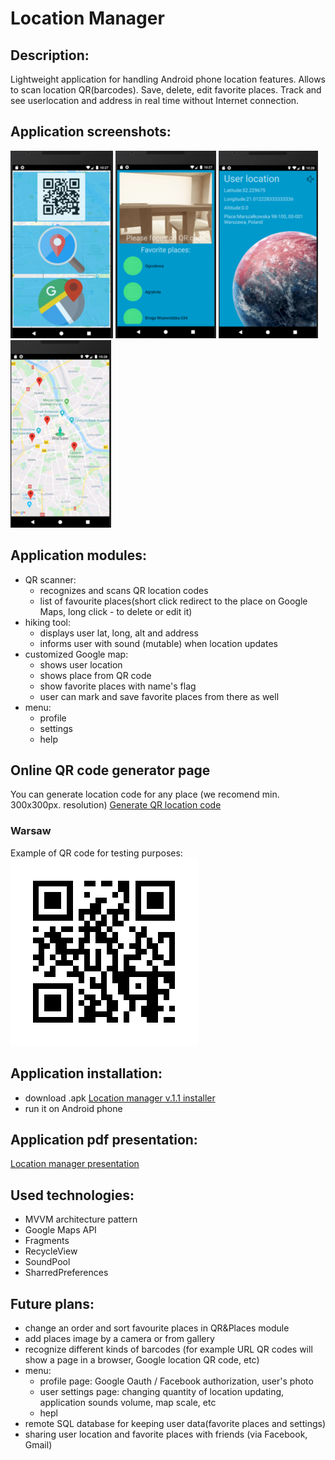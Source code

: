 # Location Manager

## Description:
  Lightweight application for handling Android phone location features. Allows to scan location QR(barcodes). Save, delete, edit favorite places. Track and see userlocation and address in real time without Internet connection. 
  
## Application screenshots:
![Game process](https://github.com/Harnet69/Location/blob/master/app/GitHubMediaFile/main_screen_v.png)
![Game process](https://github.com/Harnet69/Location/blob/master/app/GitHubMediaFile/QR_scan_fav_pl.png)
![Game process](https://github.com/Harnet69/Location/blob/master/app/GitHubMediaFile/hike.png)
![Game process](https://github.com/Harnet69/Location/blob/master/app/GitHubMediaFile/Google_maps.png)

## Application modules: 
- QR scanner:
   - recognizes and scans QR location codes
   - list of favourite places(short click redirect to the place on Google Maps, long click - to delete or edit it)
- hiking tool:
   - displays user lat, long, alt and address
   - informs user with sound (mutable) when location updates
- customized Google map:
   - shows user location
   - shows place from QR code
   - show favorite places with name's flag
   - user can mark and save favorite places from there as well
- menu:
   - profile
   - settings
   - help
   
## Online QR code generator page
You can generate location code for any place (we recomend min. 300x300px. resolution)
[Generate QR location code](https://qrickit.com/qrickit_apps/qrickit_qrcode_creator_text.php)
### Warsaw
Example of QR code for testing purposes: 
![Game process](https://github.com/Harnet69/Location/blob/master/app/GitHubMediaFile/Warsaw.png)

## Application installation:
- download .apk [Location manager v.1.1 installer](https://drive.google.com/file/d/1wm_fZUILPWuW7rpSiuFAoZafVXfWpzBR/view?usp=sharing)
- run it on Android phone

## Application pdf presentation: 
[Location manager presentation](https://drive.google.com/file/d/1DdzJGwpPzItiWG67BYHCk3LdBrFXkCwb/view?usp=sharing)

## Used technologies:
- MVVM architecture pattern
- Google Maps API
- Fragments
- RecycleView
- SoundPool
- SharredPreferences

## Future plans:
- change an order and sort favourite places in QR&Places module
- add places image by a camera or from gallery 
- recognize different kinds of barcodes (for example URL QR codes will show a page in a browser, Google location QR code, etc)
- menu:
   - profile page: Google Oauth / Facebook authorization, user's photo
   - user settings page: changing quantity of location updating, application sounds volume, map scale, etc
   - hepl
- remote SQL database for keeping user data(favorite places and settings)
- sharing user location and favorite places with friends (via Facebook, Gmail)
